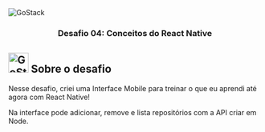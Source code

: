 <img alt="GoStack" src="https://storage.googleapis.com/golden-wind/bootcamp-gostack/header-desafios.png" />

<h3 align="center">
  Desafio 04: Conceitos do React Native
</h3>

## <img alt="GoStack" src="https://xesque.rocketseat.dev/platform/1586184815619.svg" width="40" heigth="40" /> Sobre o desafio

Nesse desafio, criei uma Interface Mobile para treinar o que eu aprendi até agora com React Native!

Na interface pode adicionar, remove e lista repositórios com a API criar em Node.